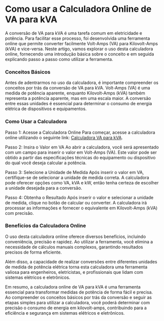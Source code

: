 Como usar a Calculadora Online de VA para kVA
=============================================

A conversão de VA para kVA é uma tarefa comum em eletricidade e potência. Para facilitar esse processo, foi desenvolvida uma ferramenta online que permite converter facilmente Volt-Amps (VA) para Kilovolt-Amps (kVA) e vice-versa. Neste artigo, vamos explorar o uso desta calculadora online, fornecendo uma introdução básica sobre o conceito e em seguida explicando passo a passo como utilizar a ferramenta.

### Conceitos Básicos

Antes de adentrarmos no uso da calculadora, é importante compreender os conceitos por trás da conversão de VA para kVA. Volt-Amps (VA) é uma medida de potência aparente, enquanto Kilovolt-Amps (kVA) também representa a potência aparente, mas em uma escala maior. A conversão entre essas unidades é essencial para determinar o consumo de energia elétrica de dispositivos e equipamentos.

### Como Usar a Calculadora

Passo 1: Acesse a Calculadora Online Para começar, acesse a calculadora online utilizando o seguinte link: [Calculadora VA para kVA](https://www.onlinecalculatorsfree.com/pt/tools/volt-amps-to-kilowatts-amps-calculator.html).

Passo 2: Insira o Valor em VA Ao abrir a calculadora, você será apresentado com um campo para inserir o valor em Volt-Amps (VA). Este valor pode ser obtido a partir das especificações técnicas do equipamento ou dispositivo do qual você deseja calcular a potência.

Passo 3: Selecione a Unidade de Medida Após inserir o valor em VA, certifique-se de selecionar a unidade de medida correta. A calculadora pode oferecer opções como VA, kVA e kW, então tenha certeza de escolher a unidade desejada para a conversão.

Passo 4: Obtenha o Resultado Após inserir o valor e selecionar a unidade de medida, clique no botão de calcular ou converter. A calculadora irá processar as informações e fornecer o equivalente em Kilovolt-Amps (kVA) com precisão.

### Benefícios da Calculadora Online

O uso desta calculadora online oferece diversos benefícios, incluindo conveniência, precisão e rapidez. Ao utilizar a ferramenta, você elimina a necessidade de cálculos manuais complexos, garantindo resultados precisos de forma eficiente.

Além disso, a capacidade de realizar conversões entre diferentes unidades de medida de potência elétrica torna esta calculadora uma ferramenta valiosa para engenheiros, eletricistas, e profissionais que lidam com sistemas elétricos e eletrônicos.

Em resumo, a calculadora online de VA para kVA é uma ferramenta essencial para transformar medidas de potência de forma fácil e precisa. Ao compreender os conceitos básicos por trás da conversão e seguir as etapas simples para utilizar a calculadora, você poderá determinar com precisão o consumo de energia em kilovolt-amps, contribuindo para a eficiência e segurança em sistemas elétricos e eletrônicos.